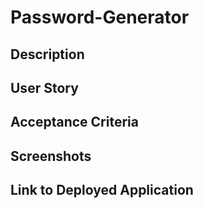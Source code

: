 # Password-Generator

## Description

## User Story

## Acceptance Criteria

## Screenshots

## Link to Deployed Application
